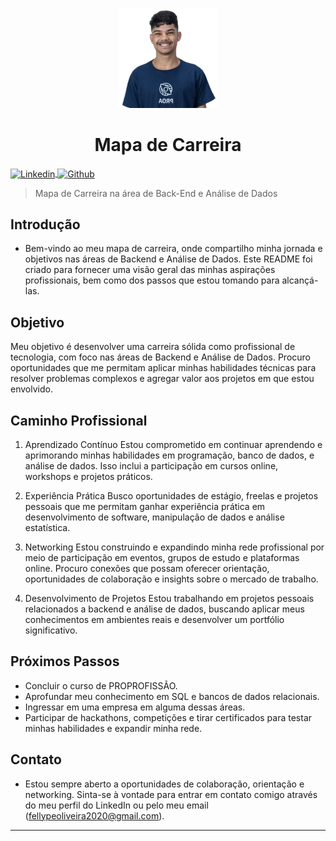 <p align="center">
  <a href="https://github.com/1fellype">
    <img src="./assets/images/Fellype.jpg" alt="Guia Extenso de Programação" width="160" height="160">
  </a>
  <h1 align="center">Mapa de Carreira</h1>
</p>

</a>
<a href="https://www.linkedin.com/in/fellype-oliveira-920699230/" target="_blank">
  <img align="center" src="https://img.shields.io/badge/LinkedIn-0077B5?style=for-the-badge&logo=linkedin&logoColor=white" alt="Linkedin"/>
</a>
<a href="https://github.com/1fellype/" target="_blank">
 <img align="center" src="https://img.shields.io/badge/GitHub-100000?style=for-the-badge&logo=github&logoColor=white" alt="Github"/>
</a>
</p>

> Mapa de Carreira na área de Back-End e Análise de Dados
## Introdução
- Bem-vindo ao meu mapa de carreira, onde compartilho minha jornada e objetivos nas áreas de Backend e Análise de Dados. Este README foi criado para fornecer uma visão geral das minhas aspirações profissionais, bem como dos passos que estou tomando para alcançá-las.

## Objetivo
Meu objetivo é desenvolver uma carreira sólida como profissional de tecnologia, com foco nas áreas de Backend e Análise de Dados. Procuro oportunidades que me permitam aplicar minhas habilidades técnicas para resolver problemas complexos e agregar valor aos projetos em que estou envolvido.

## Caminho Profissional
1. Aprendizado Contínuo
Estou comprometido em continuar aprendendo e aprimorando minhas habilidades em programação, banco de dados, e análise de dados. Isso inclui a participação em cursos online, workshops e projetos práticos.

2. Experiência Prática
Busco oportunidades de estágio, freelas e projetos pessoais que me permitam ganhar experiência prática em desenvolvimento de software, manipulação de dados e análise estatística.

3. Networking
Estou construindo e expandindo minha rede profissional por meio de participação em eventos, grupos de estudo e plataformas online. Procuro conexões que possam oferecer orientação, oportunidades de colaboração e insights sobre o mercado de trabalho.

4. Desenvolvimento de Projetos
Estou trabalhando em projetos pessoais relacionados a backend e análise de dados, buscando aplicar meus conhecimentos em ambientes reais e desenvolver um portfólio significativo.

## Próximos Passos
- Concluir o curso de PROPROFISSÃO.
- Aprofundar meu conhecimento em SQL e bancos de dados relacionais.
- Ingressar em uma empresa em alguma dessas áreas.
- Participar de hackathons, competições e tirar certificados para testar minhas habilidades e expandir minha rede.

##  Contato
- Estou sempre aberto a oportunidades de colaboração, orientação e networking. Sinta-se à vontade para entrar em contato comigo através do meu perfil do LinkedIn ou pelo meu email (fellypeoliveira2020@gmail.com).
---